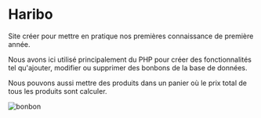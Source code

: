 # Haribo

Site créer pour mettre en pratique nos premières connaissance de première année. 

Nous avons ici utilisé principalement du PHP pour créer des fonctionnalités tel qu'ajouter, modifier ou supprimer des bonbons de la base de données.

Nous pouvons aussi mettre des produits dans un panier où le prix total de tous les produits sont calculer. 

![bonbon](https://user-images.githubusercontent.com/108392457/218272590-f5fa1c06-6b26-422e-a666-5977a1fd2c98.jpg)

